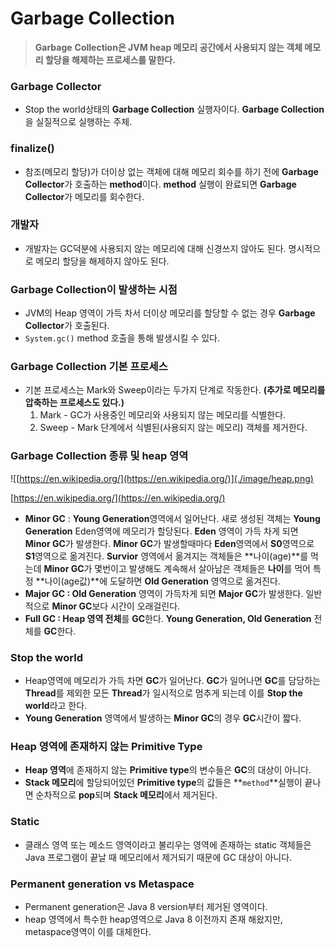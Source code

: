 # Garbage Collection

> **Garbage** **Collection은 JVM heap 메모리 공간에서 사용되지 않는 객체 메모리 할당을 해제하는 프로세스를 말한다.**
> 

### Garbage Collector

- Stop the world상태의 **Garbage Collection** 실행자이다. **Garbage Collection**을 실질적으로 실행하는 주체.

### finalize()

- 참조(메모리 할당)가 더이상 없는 객체에 대해 메모리 회수를 하기 전에 **Garbage Collector**가 호출하는 **method**이다. **method** 실행이 완료되면 **Garbage Collector**가 메모리를 회수한다.

### 개발자

- 개발자는 GC덕분에 사용되지 않는 메모리에 대해 신경쓰지 않아도 된다. 명시적으로 메모리 할당을 해제하지 않아도 된다.

### Garbage Collection이 발생하는 시점

- JVM의 Heap 영역이 가득 차서 더이상 메모리를 할당할 수 없는 경우 **Garbage Collector**가 호출된다.
- `System.gc()` method 호출을 통해 발생시킬 수 있다.

### Garbage Collection 기본 프로세스

- 기본 프로세스는 Mark와 Sweep이라는 두가지 단계로 작동한다. **(추가로 메모리를 압축하는 프로세스도 있다.)**
    1. Mark - GC가 사용중인 메모리와 사용되지 않는 메모리를 식별한다.
    2. Sweep - Mark 단계에서 식별된(사용되지 않는 메모리) 객체를 제거한다.

### Garbage Collection 종류 및 heap 영역

![[https://en.wikipedia.org/](https://en.wikipedia.org/)](./image/heap.png)

[https://en.wikipedia.org/](https://en.wikipedia.org/)

- **Minor GC** : **Young Generation**영역에서 일어난다. 새로 생성된 객체는 **Young Generation** Eden영역에 메모리가 할당된다. **Eden** 영역이 가득 차게 되면 **Minor GC**가 발생한다. **Minor GC**가 발생할때마다 **Eden**영역에서 **S0**영역으로 **S1**영역으로 옮겨진다. **Survior** 영역에서 옮겨지는 객체들은 **나이(age)**를 먹는데 **Minor GC**가 몇번이고 발생해도 계속해서 살아남은 객체들은 **나이**를 먹어 특정 **나이(age값)**에 도달하면 **Old Generation** 영역으로 옮겨진다.
- **Major GC : Old Generation** 영역이 가득차게 되면 **Major GC**가 발생한다. 일반적으로 **Minor GC**보다 시간이 오래걸린다.
- **Full GC : Heap 영역 전체**를 **GC**한다. **Young Generation, Old Generation** 전체를 **GC**한다.

### Stop the world

- Heap영역에 메모리가 가득 차면 **GC**가 일어난다. **GC**가 일어나면 **GC**를 담당하는 **Thread**를 제외한 모든 **Thread**가 일시적으로 멈추게 되는데 이를 **Stop the world**라고 한다.
- **Young Generation** 영역에서 발생하는 **Minor GC**의 경우 **GC**시간이 짧다.

### Heap 영역에 존재하지 않는 Primitive Type

- **Heap 영역**에 존재하지 않는 **Primitive type**의 변수들은 **GC**의 대상이 아니다.
- **Stack 메모리**에 할당되어있던 **Primitive type**의 값들은 **`method`**실행이 끝나면 순차적으로 **pop**되며 **Stack 메모리**에서 제거된다.

### Static

- 클래스 영역 또는 메소드 영역이라고 불리우는 영역에 존재하는 static 객체들은 Java 프로그램이 끝날 때 메모리에서 제거되기 때문에 GC 대상이 아니다.

### Permanent generation vs **Metaspace**

- Permanent generation은 Java 8 version부터 제거된 영역이다.
- heap 영역에서 특수한 heap영역으로 Java 8 이전까지 존재 해왔지만, metaspace영역이 이를 대체한다.